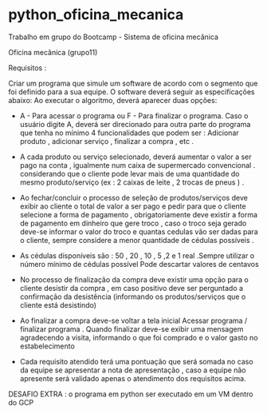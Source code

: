 # python_oficina_mecanica
Trabalho em grupo do Bootcamp - Sistema de oficina mecânica 


Oficina mecânica (grupo11)

Requisitos :

Criar um programa que simule um software de acordo com o segmento que foi definido para a sua equipe. O software deverá seguir as especificações abaixo: 
Ao executar o algoritmo, deverá aparecer duas opções:
- A - Para acessar o programa ou F - Para finalizar o programa. 
Caso o usuário digite A, deverá ser direcionado para outra parte do programa que tenha no mínimo 4  funcionalidades que podem ser : Adicionar produto , adicionar serviço , finalizar a compra , etc .

- A cada produto ou serviço selecionado, deverá aumentar o valor a ser pago na conta , igualmente num caixa de supermercado convencional . considerando que o cliente pode levar mais de uma quantidade do mesmo produto/serviço (ex : 2 caixas de leite , 2 trocas de pneus ) .

- Ao fechar/concluir o processo de seleção de produtos/serviços deve exibir ao cliente o total de valor a ser pago e pedir para que o cliente selecione a forma de pagamento , obrigatoriamente deve existir a forma de pagamento em dinheiro que gere troco , caso o troco seja gerado deve-se informar o valor do troco e quantas cedulas vão ser dadas para o cliente, sempre considere a menor quantidade de cédulas possíveis .

- As cédulas disponíveis são : 50 , 20 , 10 , 5 ,2 e 1 real .Sempre utilizar o número mínimo de cédulas  possível Pode descartar valores de centavos 

- No processo de finalização da compra deve existir uma opção para o cliente desistir da compra , em caso positivo deve ser perguntado a confirmação da desistência (informando os produtos/serviços que o cliente está desistindo)

- Ao finalizar a compra deve-se voltar a tela inicial Acessar programa / finalizar programa . Quando finalizar deve-se exibir uma mensagem agradecendo a visita, informando o que foi comprado e o valor gasto no estabelecimento 

- Cada requisito atendido terá uma pontuação que será somada no caso da equipe se apresentar a nota de apresentação , caso a equipe não apresente será validado apenas o atendimento dos requisitos acima.

DESAFIO EXTRA : o programa em python ser executado em um VM dentro do GCP
